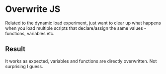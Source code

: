 Overwrite JS
===========

Related to the dynamic load experiment, just want to clear up what happens when you load multiple scripts that declare/assign the same values - functions, variables etc.

Result
------
It works as expected, variables and functions are directly overwritten.
Not surprising I guess.
